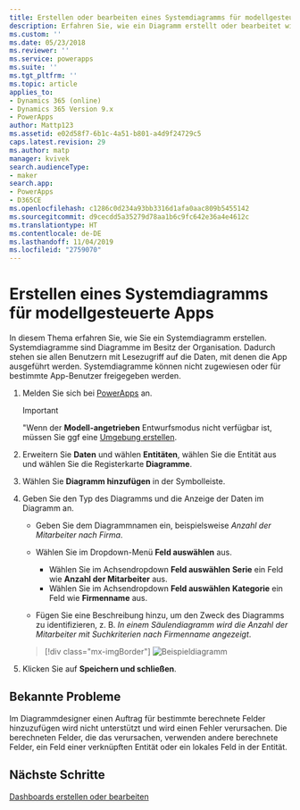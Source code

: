 ```yaml
---
title: Erstellen oder bearbeiten eines Systemdiagramms für modellgesteuerte Apps in PowerApps | Microsoft-Dokumentation
description: Erfahren Sie, wie ein Diagramm erstellt oder bearbeitet wird
ms.custom: ''
ms.date: 05/23/2018
ms.reviewer: ''
ms.service: powerapps
ms.suite: ''
ms.tgt_pltfrm: ''
ms.topic: article
applies_to:
- Dynamics 365 (online)
- Dynamics 365 Version 9.x
- PowerApps
author: Mattp123
ms.assetid: e02d58f7-6b1c-4a51-b801-a4d9f24729c5
caps.latest.revision: 29
ms.author: matp
manager: kvivek
search.audienceType:
- maker
search.app:
- PowerApps
- D365CE
ms.openlocfilehash: c1286c0d234a93bb3316d1afa0aac809b5455142
ms.sourcegitcommit: d9cecdd5a35279d78aa1b6c9fc642e36a4e4612c
ms.translationtype: HT
ms.contentlocale: de-DE
ms.lasthandoff: 11/04/2019
ms.locfileid: "2759070"
---
```

# <a name="create-a-model-driven-app-system-chart"></a>Erstellen eines Systemdiagramms für modellgesteuerte Apps

In diesem Thema erfahren Sie, wie Sie ein Systemdiagramm erstellen. Systemdiagramme sind Diagramme im Besitz der Organisation. Dadurch stehen sie allen Benutzern mit Lesezugriff auf die Daten, mit denen die App ausgeführt werden. Systemdiagramme können nicht zugewiesen oder für bestimmte App-Benutzer freigegeben werden.  
  
1. Melden Sie sich bei [PowerApps](https://make.powerapps.com/?utm_source=padocs&utm_medium=linkinadoc&utm_campaign=referralsfromdoc) an.  

    > [!IMPORTANT]
    > "Wenn der **Modell-angetrieben** Entwurfsmodus nicht verfügbar ist, müssen Sie ggf eine [Umgebung erstellen](https://docs.microsoft.com/powerapps/administrator/create-environment).     
  
2. Erweitern Sie **Daten** und wählen **Entitäten**, wählen Sie die Entität aus und wählen Sie die Registerkarte **Diagramme**.  
  
3.  Wählen Sie **Diagramm hinzufügen** in der Symbolleiste.  
  
4.  Geben Sie den Typ des Diagramms und die Anzeige der Daten im Diagramm an.  
  
    -   Geben Sie dem Diagrammnamen ein, beispielsweise *Anzahl der Mitarbeiter nach Firma*.  
  
    -   Wählen Sie im Dropdown-Menü **Feld auswählen** aus. 
        - Wählen Sie im Achsendropdown **Feld auswählen** **Serie** ein Feld wie **Anzahl der Mitarbeiter** aus.  
        - Wählen Sie im Achsendropdown **Feld auswählen** **Kategorie** ein Feld wie **Firmenname** aus.
  
    -   Fügen Sie eine Beschreibung hinzu, um den Zweck des Diagramms zu identifizieren, z. B. *In einem Säulendiagramm wird die Anzahl der Mitarbeiter mit Suchkriterien nach Firmenname angezeigt*. 

    > [!div class="mx-imgBorder"] 
    > ![Beispieldiagramm](media/sample-chart.png)
  
5.  Klicken Sie auf **Speichern und schließen**.  

## <a name="known-issues"></a>Bekannte Probleme  
Im Diagrammdesigner einen Auftrag für bestimmte berechnete Felder hinzuzufügen wird nicht unterstützt und wird einen Fehler verursachen.  Die berechneten Felder, die das verursachen, verwenden andere berechnete Felder, ein Feld einer verknüpften Entität oder ein lokales Feld in der Entität.

## <a name="next-steps"></a>Nächste Schritte  
[Dashboards erstellen oder bearbeiten](create-edit-dashboards.md)
